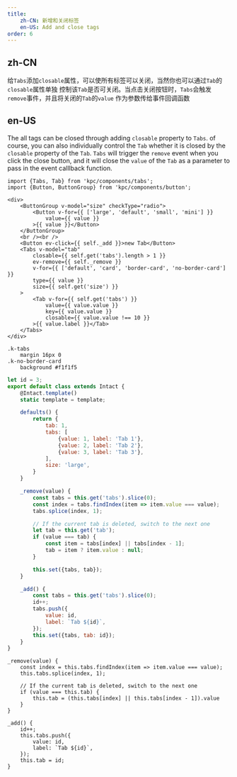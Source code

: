 ```yaml
---
title: 
    zh-CN: 新增和关闭标签
    en-US: Add and close tags
order: 6
---
```


## zh-CN

给`Tabs`添加`closable`属性，可以使所有标签可以关闭，当然你也可以通过`Tab`的`closable`属性单独
控制该`Tab`是否可关闭。当点击关闭按钮时，`Tabs`会触发`remove`事件，并且将关闭的`Tab`的`value`
作为参数传给事件回调函数

## en-US

The all tags can be closed through adding `closable` property to `Tabs`. of course, you can also individually control the `Tab` whether it is closed by the `closable` property of the `Tab`. `Tabs` will trigger the `remove` event when you click the close button, and it will close the `value` of the `Tab` as a parameter to pass in the event calllback function.

```vdt
import {Tabs, Tab} from 'kpc/components/tabs';
import {Button, ButtonGroup} from 'kpc/components/button';

<div>
    <ButtonGroup v-model="size" checkType="radio">
        <Button v-for={{ ['large', 'default', 'small', 'mini'] }}
            value={{ value }}
        >{{ value }}</Button>
    </ButtonGroup>
    <br /><br />
    <Button ev-click={{ self._add }}>new Tab</Button>
    <Tabs v-model="tab"
        closable={{ self.get('tabs').length > 1 }}
        ev-remove={{ self._remove }}
        v-for={{ ['default', 'card', 'border-card', 'no-border-card'] }}
        type={{ value }}
        size={{ self.get('size') }}
    >
        <Tab v-for={{ self.get('tabs') }}
            value={{ value.value }}
            key={{ value.value }}
            closable={{ value.value !== 10 }}
        >{{ value.label }}</Tab>
    </Tabs>
</div>
```

```styl
.k-tabs
    margin 16px 0
.k-no-border-card
    background #f1f1f5
```

```js
let id = 3;
export default class extends Intact {
    @Intact.template()
    static template = template;

    defaults() {
        return {
            tab: 1,
            tabs: [
                {value: 1, label: 'Tab 1'},
                {value: 2, label: 'Tab 2'},
                {value: 3, label: 'Tab 3'},
            ],
            size: 'large',
        }
    }

    _remove(value) {
        const tabs = this.get('tabs').slice(0);
        const index = tabs.findIndex(item => item.value === value);
        tabs.splice(index, 1);

        // If the current tab is deleted, switch to the next one
        let tab = this.get('tab');
        if (value === tab) {
            const item = tabs[index] || tabs[index - 1];
            tab = item ? item.value : null;
        }

        this.set({tabs, tab});
    }

    _add() {
        const tabs = this.get('tabs').slice(0);
        id++;
        tabs.push({
            value: id,
            label: `Tab ${id}`,
        });
        this.set({tabs, tab: id});
    }
}
```


```vue-methods
_remove(value) {
    const index = this.tabs.findIndex(item => item.value === value);
    this.tabs.splice(index, 1);

    // If the current tab is deleted, switch to the next one
    if (value === this.tab) {
        this.tab = (this.tabs[index] || this.tabs[index - 1]).value
    }
}

_add() {
    id++;
    this.tabs.push({
        value: id,
        label: `Tab ${id}`,
    });
    this.tab = id;
}
```
